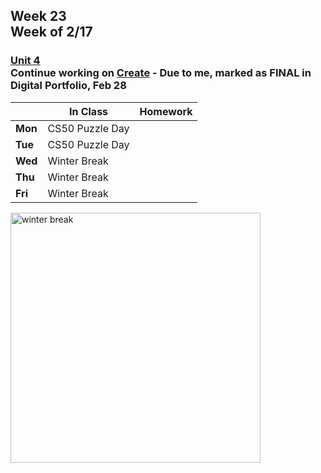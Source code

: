 ## Week 23 <br>Week of 2/17

### [Unit 4](/apcsp/curriculum/5)<br>Continue working on [Create](/apcsp/curriculum/pt/create) - Due to me, marked as FINAL in Digital Portfolio, Feb 28

  |       |In Class               |Homework   |
  |-------|---------              |---------  |
  |**Mon**|CS50 Puzzle Day | |
  |**Tue**|CS50 Puzzle Day | |
  |**Wed**|Winter Break | |
  |**Thu**|Winter Break | |
  |**Fri**|Winter Break | |

<img src="https://www.hvpto.com/wp-content/uploads/2018/10/winter.jpeg" alt="winter break" height="400">

<meta http-equiv="refresh" content="300"/>
